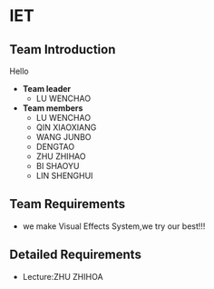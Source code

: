 # IET

## Team Introduction

Hello

- **Team leader**
  - LU WENCHAO
- **Team members**
  - LU WENCHAO
  - QIN XIAOXIANG
  - WANG JUNBO
  - DENGTAO
  - ZHU ZHIHAO
  - BI SHAOYU
  - LIN SHENGHUI

## Team Requirements

- we make Visual Effects System,we try our best!!!

## Detailed Requirements

- Lecture:ZHU ZHIHOA
